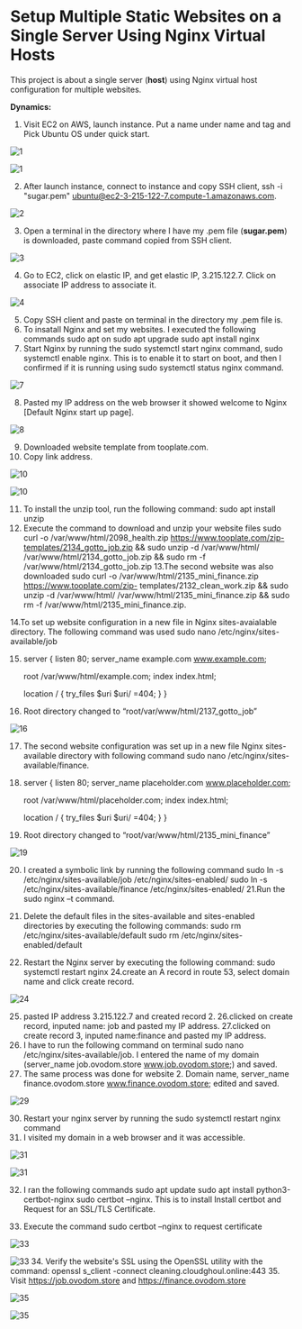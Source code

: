 # Setup Multiple Static Websites on a Single Server Using Nginx Virtual Hosts

This project is about a single server (**host**) using Nginx virtual host configuration for multiple websites.

**Dynamics:**

1.	Visit EC2 on AWS, launch instance. Put a name under name and tag and Pick Ubuntu OS under quick start.


![1](img/img1.png)



![1](img/img2.png)

2.	After launch instance, connect to instance and copy SSH client, ssh -i "sugar.pem" ubuntu@ec2-3-215-122-7.compute-1.amazonaws.com.


![2](img/img3.png) 


3.	Open a terminal in the directory where I have my .pem file (**sugar.pem**)
is downloaded, paste command copied from SSH client.

![3](img/img4.png)


4.	Go to EC2, click on elastic IP, and get elastic IP, 3.215.122.7. Click on associate IP address to associate it.


![4](img/imgaa.png)


5.	Copy SSH client and paste on terminal in the directory my .pem file is.
6.	To insatall Nginx and set my websites. I executed the following commands  sudo apt on 
       sudo apt upgrade         sudo apt install nginx
7.	Start Nginx by running the  sudo systemctl start nginx  command, sudo systemctl enable nginx. This is to enable it to start on boot, 
and then I confirmed if it is running using sudo systemctl status nginx  command.


![7](img/img5.png)


8.	Pasted my IP address on the web browser it showed welcome to Nginx [Default Nginx start up page].



![8](img/img6.png)


9.	Downloaded website template from tooplate.com. 
10.	Copy link address.


![10](img/img7.png)



![10](img/img8.png)


11.	To install the unzip tool, run the following command: sudo apt install unzip
12.	Execute the command to download and unzip your website files sudo curl -o /var/www/html/2098_health.zip https://www.tooplate.com/zip-templates/2134_gotto_job.zip && sudo unzip -d /var/www/html/ /var/www/html/2134_gotto_job.zip && sudo rm -f /var/www/html/2134_gotto_job.zip
13.The second website was also downloaded sudo curl -o /var/www/html/2135_mini_finance.zip https://www.tooplate.com/zip-    templates/2132_clean_work.zip && sudo unzip -d /var/www/html/ /var/www/html/2135_mini_finance.zip && sudo rm -f /var/www/html/2135_mini_finance.zip.

14.To set up website configuration in a new file in Nginx sites-avaialable directory. The following command was used sudo nano /etc/nginx/sites-available/job

15. server {
    listen 80;
    server_name example.com www.example.com;

    root /var/www/html/example.com;
    index index.html;

    location / {
        try_files $uri $uri/ =404;
    }
}
16. Root directory changed to “root/var/www/html/2137_gotto_job”


![16](img/img11.png)


17. The second website configuration was set up in a new file Nginx sites-available directory with following command sudo nano /etc/nginx/sites-available/finance.
18. server {
    listen 80;
    server_name placeholder.com www.placeholder.com;

    root /var/www/html/placeholder.com;
    index index.html;

    location / {
        try_files $uri $uri/ =404;
    }
}
19. Root directory changed to “root/var/www/html/2135_mini_finance”



![19](img/img12.png)



20. I created a symbolic link by running the following command  sudo ln -s /etc/nginx/sites-available/job /etc/nginx/sites-enabled/
    sudo ln -s /etc/nginx/sites-available/finance /etc/nginx/sites-enabled/
21.Run the sudo nginx –t  command.
22. Delete the default files in the sites-available and sites-enabled directories by executing the following commands:
         sudo rm /etc/nginx/sites-available/default
   sudo rm /etc/nginx/sites-enabled/default

23. Restart the Nginx server by executing the following command: sudo systemctl restart nginx
24.create an A record in route 53, select domain name and click create record.


![24](img/img13.png)


25. pasted IP address 3.215.122.7 and created record 2.
26.clicked on create record, inputed name: job and pasted my IP address.
27.clicked on create record 3, inputed name:finance and pasted my IP address.
28. I have to run the following command on terminal sudo nano /etc/nginx/sites-available/job.
   I entered the name of my domain (server_name job.ovodom.store www.job.ovodom.store;) and saved.
29. The same process was done for website 2. Domain name, server_name finance.ovodom.store www.finance.ovodom.store; edited and saved.



![29](img/img14.png)


30. Restart your nginx server by running the sudo systemctl restart nginx command
31. I visited my domain in a web browser and it was accessible.


![31](img/img15.png)



![31](img/img16.png)


32. I ran the following commands   sudo apt update     sudo apt install python3-certbot-nginx sudo certbot –nginx. 
   This is to install Install    certbot and Request for an SSL/TLS Certificate.

33. Execute the command sudo certbot –nginx to request certificate



![33](img/img17.png)



![33](img/img18.png)
34. Verify the website's SSL using the OpenSSL utility with the command: openssl s_client -connect cleaning.cloudghoul.online:443
35. Visit https://job.ovodom.store and https://finance.ovodom.store


![35](img/img19.png)



![35](img/img20.png)

